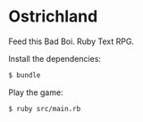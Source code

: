 # Ostrichland

Feed this Bad Boi. Ruby Text RPG.

Install the dependencies:

```bash
$ bundle
```

Play the game:

```bash
$ ruby src/main.rb
```